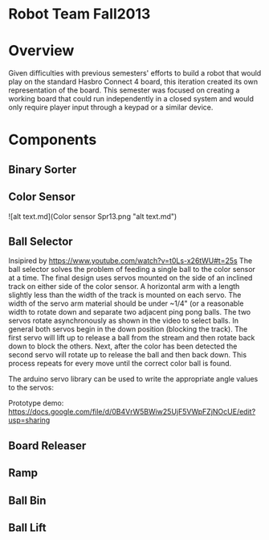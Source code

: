 Robot Team Fall2013
===================

Overview
========

Given difficulties with previous semesters' efforts to build a robot that would play on the standard Hasbro Connect 4 board, this iteration created its own representation of the board. This semester was focused on creating a working board that could run independently in a closed system and would only require player input through a keypad or a similar device.

Components
==========

Binary Sorter
-------------

Color Sensor
------------

![alt text.md](Color sensor Spr13.png "alt text.md")

Ball Selector
-------------

Insipired by <https://www.youtube.com/watch?v=t0Ls-x26tWU#t=25s> The ball selector solves the problem of feeding a single ball to the color sensor at a time. The final design uses servos mounted on the side of an inclined track on either side of the color sensor. A horizontal arm with a length slightly less than the width of the track is mounted on each servo. The width of the servo arm material should be under ~1/4" (or a reasonable width to rotate down and separate two adjacent ping pong balls. The two servos rotate asynchronously as shown in the video to select balls. In general both servos begin in the down position (blocking the track). The first servo will lift up to release a ball from the stream and then rotate back down to block the others. Next, after the color has been detected the second servo will rotate up to release the ball and then back down. This process repeats for every move until the correct color ball is found.

The arduino servo library can be used to write the appropriate angle values to the servos:

Prototype demo: <https://docs.google.com/file/d/0B4VrW5BWiw25UjF5VWpFZjNOcUE/edit?usp=sharing>

Board Releaser
--------------

Ramp
----

Ball Bin
--------

Ball Lift
---------
